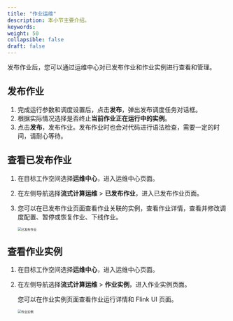 ```yaml
---
title: "作业运维"
description: 本小节主要介绍。 
keywords: 
weight: 50
collapsible: false
draft: false
---
```


发布作业后，您可以通过运维中心对已发布作业和作业实例进行查看和管理。

## 发布作业

1. 完成运行参数和调度设置后，点击**发布**，弹出发布调度任务对话框。
2. 根据实际情况选择是否终止**当前作业正在运行中的实例**。
3. 点击**发布**，发布作业。发布作业时也会对代码进行语法检查，需要一定的时间，请耐心等待。

## 查看已发布作业

1. 在目标工作空间选择**运维中心**，进入运维中心页面。
2. 在左侧导航选择**流式计算运维** > **已发布作业**，进入已发布作业页面。
3. 您可以在已发布作业页面查看作业关联的实例，查看作业详情，查看并修改调度配置、暂停或恢复作业、下线作业。

    <img src="../../_images/job_realeased.png" alt="已发布作业" style="zoom:50%;" />

## 查看作业实例

1. 在目标工作空间选择**运维中心**，进入运维中心页面。
2. 在左侧导航选择**流式计算运维** > **作业实例**，进入作业实例页面。

    您可以在作业实例页面查看作业运行详情和 Flink UI 页面。

    <img src="../../_images/job_instance.png" alt="作业实例" style="zoom:50%;" />